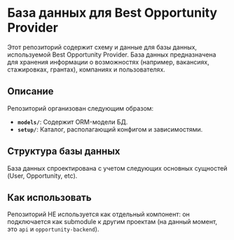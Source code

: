 # База данных для Best Opportunity Provider

Этот репозиторий содержит схему и данные для базы данных, используемой Best
Opportunity Provider. База данных предназначена для хранения информации о
возможностях (например, вакансиях, стажировках, грантах), компаниях и
пользователях.

## Описание

Репозиторий организован следующим образом:

- **`models/`**: Содержит ORM-модели БД.
- **`setup/`**: Каталог, располагающий конфигом и зависимостями.

## Структура базы данных

База данных спроектирована с учетом следующих основных сущностей (User,
Opportunity, etc).

## Как использовать

Репозиторий НЕ используется как отдельный компонент: он подключается как
submodule к другим проектам (на данный момент, это `api` и
`opportunity-backend`).
